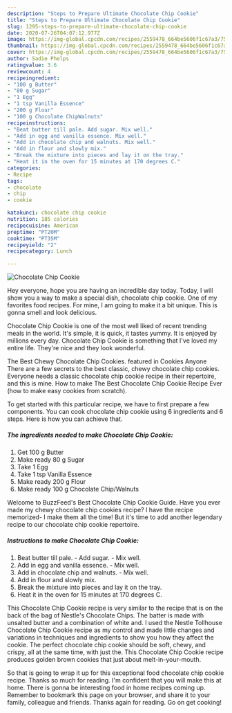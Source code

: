 ```yaml
---
description: "Steps to Prepare Ultimate Chocolate Chip Cookie"
title: "Steps to Prepare Ultimate Chocolate Chip Cookie"
slug: 1295-steps-to-prepare-ultimate-chocolate-chip-cookie
date: 2020-07-26T04:07:12.977Z
image: https://img-global.cpcdn.com/recipes/2559478_664be5606f1c67a3/751x532cq70/chocolate-chip-cookie-recipe-main-photo.jpg
thumbnail: https://img-global.cpcdn.com/recipes/2559478_664be5606f1c67a3/751x532cq70/chocolate-chip-cookie-recipe-main-photo.jpg
cover: https://img-global.cpcdn.com/recipes/2559478_664be5606f1c67a3/751x532cq70/chocolate-chip-cookie-recipe-main-photo.jpg
author: Sadie Phelps
ratingvalue: 3.6
reviewcount: 4
recipeingredient:
- "100 g Butter"
- "80 g Sugar"
- "1 Egg"
- "1 tsp Vanilla Essence"
- "200 g Flour"
- "100 g Chocolate ChipWalnuts"
recipeinstructions:
- "Beat butter till pale. Add sugar. Mix well."
- "Add in egg and vanilla essence. Mix well."
- "Add in chocolate chip and walnuts. Mix well."
- "Add in flour and slowly mix."
- "Break the mixture into pieces and lay it on the tray."
- "Heat it in the oven for 15 minutes at 170 degrees C."
categories:
- Recipe
tags:
- chocolate
- chip
- cookie

katakunci: chocolate chip cookie 
nutrition: 185 calories
recipecuisine: American
preptime: "PT20M"
cooktime: "PT35M"
recipeyield: "2"
recipecategory: Lunch

---
```



![Chocolate Chip Cookie](https://img-global.cpcdn.com/recipes/2559478_664be5606f1c67a3/751x532cq70/chocolate-chip-cookie-recipe-main-photo.jpg)

Hey everyone, hope you are having an incredible day today. Today, I will show you a way to make a special dish, chocolate chip cookie. One of my favorites food recipes. For mine, I am going to make it a bit unique. This is gonna smell and look delicious.

Chocolate Chip Cookie is one of the most well liked of recent trending meals in the world. It's simple, it is quick, it tastes yummy. It is enjoyed by millions every day. Chocolate Chip Cookie is something that I've loved my entire life. They're nice and they look wonderful.

The Best Chewy Chocolate Chip Cookies. featured in Cookies Anyone There are a few secrets to the best classic, chewy chocolate chip cookies. Everyone needs a classic chocolate chip cookie recipe in their repertoire, and this is mine. How to make The Best Chocolate Chip Cookie Recipe Ever (how to make easy cookies from scratch).


To get started with this particular recipe, we have to first prepare a few components. You can cook chocolate chip cookie using 6 ingredients and 6 steps. Here is how you can achieve that.

<!--inarticleads1-->

##### The ingredients needed to make Chocolate Chip Cookie:

1. Get 100 g Butter
1. Make ready 80 g Sugar
1. Take 1 Egg
1. Take 1 tsp Vanilla Essence
1. Make ready 200 g Flour
1. Make ready 100 g Chocolate Chip/Walnuts


Welcome to BuzzFeed&#39;s Best Chocolate Chip Cookie Guide. Have you ever made my chewy chocolate chip cookies recipe? I have the recipe memorized- I make them all the time! But it&#39;s time to add another legendary recipe to our chocolate chip cookie repertoire. 

<!--inarticleads2-->

##### Instructions to make Chocolate Chip Cookie:

1. Beat butter till pale. - Add sugar. - Mix well.
1. Add in egg and vanilla essence. - Mix well.
1. Add in chocolate chip and walnuts. - Mix well.
1. Add in flour and slowly mix.
1. Break the mixture into pieces and lay it on the tray.
1. Heat it in the oven for 15 minutes at 170 degrees C.


This Chocolate Chip Cookie recipe is very similar to the recipe that is on the back of the bag of Nestle&#39;s Chocolate Chips. The batter is made with unsalted butter and a combination of white and. I used the Nestle Tollhouse Chocolate Chip Cookie recipe as my control and made little changes and variations in techniques and ingredients to show you how they affect the cookie. The perfect chocolate chip cookie should be soft, chewy, and crispy, all at the same time, with just the. This Chocolate Chip Cookie recipe produces golden brown cookies that just about melt-in-your-mouth. 

So that is going to wrap it up for this exceptional food chocolate chip cookie recipe. Thanks so much for reading. I'm confident that you will make this at home. There is gonna be interesting food in home recipes coming up. Remember to bookmark this page on your browser, and share it to your family, colleague and friends. Thanks again for reading. Go on get cooking!
